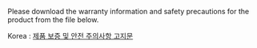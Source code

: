 Please download the warranty information and safety precautions for the product from the file below.
 
Korea : [제품 보증 및 안전 주의사항 고지문](https://drive.google.com/file/d/1Z-2hsSFI4RLR7HjHlFukNMDQAtruJbod/view?usp=drive_link)

